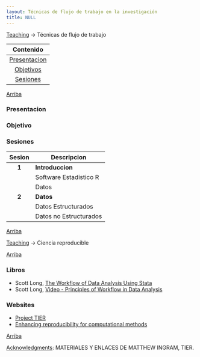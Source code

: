 ```yaml
---
layout: Técnicas de flujo de trabajo en la investigación
title: NULL
---
```


<a name="Contenido"></a>

[Teaching](../../teaching) &rarr; Técnicas de flujo de trabajo

| Contenido |
| :---: |
| [Presentacion](#Presentacion) |
| [Objetivos](#Objetivo) |
| [Sesiones](#Sesiones) |

[Arriba](#Contenido)

### <a name="Presentacion"></a>Presentacion

### <a name="Objetivo"></a>Objetivo

### <a name="Sesiones"></a>Sesiones

| Sesion       | Descripcion  |
|:-------------:|--------------|
| **1**         | **Introduccion** &nbsp;&nbsp; <!--a href="http://uc-r.github.io/data_wrangling/week-1" style="color:black;"><i class="fa fa-folder-open" style="font-size:1em"></i></a--> |
|               | Software Estadistico R  |
|               | Datos |
| **2**         | **Datos** |
|               |  Datos Estructurados |
|               | Datos no Estructurados  |

[Arriba](#Contenido)

<a name="Contenido"></a>

[Teaching](../../teaching) &rarr; Ciencia reproducible

[Arriba](#Contenido)

### Libros
- Scott Long, [The Workflow of Data Analysis Using Stata](https://www.stata.com/bookstore/workflow-data-analysis-stata/)
- Scott Long, [Video - Principles of Workflow in Data Analysis](https://media.dlib.indiana.edu/media_objects/6h440x04w)

### Websites
- [Project TIER](https://www.projecttier.org/)
- [Enhancing reproducibility for computational methods](http://science.sciencemag.org/content/354/6317/1240)

[Arriba](#Contenido)


<u>Acknowledgments</u>: MATERIALES Y ENLACES DE MATTHEW INGRAM, TIER.
